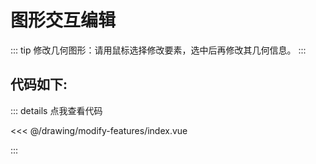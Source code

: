 <script setup>
import Map from './index.vue'
</script>
# 图形交互编辑

::: tip
修改几何图形：请用鼠标选择修改要素，选中后再修改其几何信息。
:::

<Map />

## 代码如下:

::: details 点我查看代码

<<< @/drawing/modify-features/index.vue

:::
